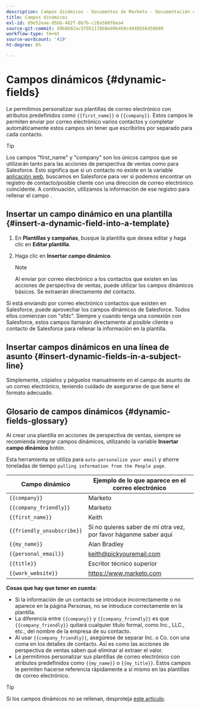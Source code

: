 ```yaml
---
description: Campos dinámicos - Documentos de Marketo - Documentación del producto
title: Campos dinámicos
exl-id: d9e52eae-d5bb-462f-8b7b-c28a560f6ea4
source-git-commit: d9b8b92ac5f051178b8eb9b450c4949b56d50b99
workflow-type: tm+mt
source-wordcount: '419'
ht-degree: 0%

---
```


# Campos dinámicos {#dynamic-fields}

Le permitimos personalizar sus plantillas de correo electrónico con atributos predefinidos como `{{first_name}}` o `{{company}}`. Estos campos le permiten enviar por correo electrónico varios contactos y completar automáticamente estos campos sin tener que escribirlos por separado para cada contacto.

>[!TIP]
>
>Los campos &quot;first_name&quot; y &quot;company&quot; son los únicos campos que se utilizarán tanto para las acciones de perspectiva de ventas como para Salesforce. Esto significa que si un contacto no existe en la variable [aplicación web](https://toutapp.com/login), buscamos en Salesforce para ver si podemos encontrar un registro de contacto/posible cliente con una dirección de correo electrónico coincidente. A continuación, utilizamos la información de ese registro para rellenar el campo .

## Insertar un campo dinámico en una plantilla {#insert-a-dynamic-field-into-a-template}

1. En **Plantillas y campañas**, busque la plantilla que desea editar y haga clic en **Editar plantilla**.

1. Haga clic en **Insertar campo dinámico**.

   >[!NOTE]
   >
   >Al enviar por correo electrónico a los contactos que existen en las acciones de perspectiva de ventas, puede utilizar los campos dinámicos básicos. Se extraerán directamente del contacto.

Si está enviando por correo electrónico contactos que existen en Salesforce, puede aprovechar los campos dinámicos de Salesforce. Todos ellos comienzan con &quot;sfdc&quot;. Siempre y cuando tenga una conexión con Salesforce, estos campos llamarán directamente al posible cliente o contacto de Salesforce para rellenar la información en la plantilla.

## Insertar campos dinámicos en una línea de asunto {#insert-dynamic-fields-in-a-subject-line}

Simplemente, cópielos y péguelos manualmente en el campo de asunto de un correo electrónico, teniendo cuidado de asegurarse de que tiene el formato adecuado.

## Glosario de campos dinámicos {#dynamic-fields-glossary}

Al crear una plantilla en acciones de perspectiva de ventas, siempre se recomienda integrar campos dinámicos, utilizando la variable **Insertar campo dinámico** botón.

Esta herramienta se utiliza para `auto-personalize your email` y ahorre toneladas de tiempo `pulling information from the People page`.

| Campo dinámico | Ejemplo de lo que aparece en el correo electrónico |
|---|---|
| `{{company}}` | Marketo |
| `{{company_friendly}}` | Marketo |
| `{{first_name}}` | Keith |
| `{{friendly_unsubscribe}}` | Si no quieres saber de mí otra vez, por favor háganme saber aquí |
| `{{my_name}}` | Alan Bradley |
| `{{personal_email}}` | keith@pickyouremail.com |
| `{{title}}` | Escritor técnico superior |
| `{{work_website}}` | https://www.marketo.com |

**Cosas que hay que tener en cuenta**:

* Si la información de un contacto se introduce incorrectamente o no aparece en la página Personas, no se introduce correctamente en la plantilla.
* La diferencia entre `{{company}}` y `{{company_friendly}}` es que `{{company_friendly}}` quitará cualquier título formal, como Inc., LLC., etc., del nombre de la empresa de su contacto.
* Al usar `{{company_friendly}}`, asegúrese de separar Inc. o Co. con una coma en los detalles de contacto. Así es como las acciones de perspectiva de ventas saben qué eliminar al extraer el valor.
* Le permitimos personalizar sus plantillas de correo electrónico con atributos predefinidos como `{{my_name}}` o `{{my_title}}`. Estos campos le permiten hacerse referencia rápidamente a sí mismo en las plantillas de correo electrónico.

>[!TIP]
>
>Si los campos dinámicos no se rellenan, desproteja [este artículo](/help/marketo/product-docs/marketo-sales-insight/actions/faq/why-arent-my-dynamic-fields-filling-out.md).
